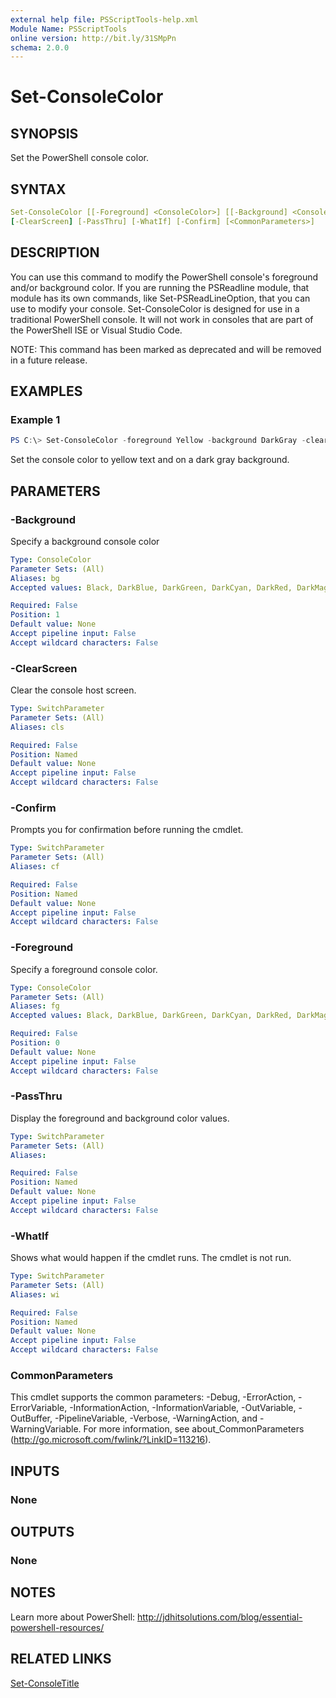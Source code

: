 ```yaml
---
external help file: PSScriptTools-help.xml
Module Name: PSScriptTools
online version: http://bit.ly/31SMpPn
schema: 2.0.0
---
```


# Set-ConsoleColor

## SYNOPSIS

Set the PowerShell console color.

## SYNTAX

```yaml
Set-ConsoleColor [[-Foreground] <ConsoleColor>] [[-Background] <ConsoleColor>]
[-ClearScreen] [-PassThru] [-WhatIf] [-Confirm] [<CommonParameters>]
```

## DESCRIPTION

You can use this command to modify the PowerShell console's foreground and/or background color. If you are running the PSReadline module, that module has its own commands, like Set-PSReadLineOption, that you can use to modify your console. Set-ConsoleColor is designed for use in a traditional PowerShell console. It will not work in consoles that are part of the PowerShell ISE or Visual Studio Code.

NOTE: This command has been marked as deprecated and will be removed in a future release.

## EXAMPLES

### Example 1

```powershell
PS C:\> Set-ConsoleColor -foreground Yellow -background DarkGray -clear
```

Set the console color to yellow text and on a dark gray background.

## PARAMETERS

### -Background

Specify a background console color

```yaml
Type: ConsoleColor
Parameter Sets: (All)
Aliases: bg
Accepted values: Black, DarkBlue, DarkGreen, DarkCyan, DarkRed, DarkMagenta,DarkYellow, Gray, DarkGray, Blue, Green, Cyan, Red, Magenta, Yellow, White

Required: False
Position: 1
Default value: None
Accept pipeline input: False
Accept wildcard characters: False
```

### -ClearScreen

Clear the console host screen.

```yaml
Type: SwitchParameter
Parameter Sets: (All)
Aliases: cls

Required: False
Position: Named
Default value: None
Accept pipeline input: False
Accept wildcard characters: False
```

### -Confirm

Prompts you for confirmation before running the cmdlet.

```yaml
Type: SwitchParameter
Parameter Sets: (All)
Aliases: cf

Required: False
Position: Named
Default value: None
Accept pipeline input: False
Accept wildcard characters: False
```

### -Foreground

Specify a foreground console color.

```yaml
Type: ConsoleColor
Parameter Sets: (All)
Aliases: fg
Accepted values: Black, DarkBlue, DarkGreen, DarkCyan, DarkRed, DarkMagenta,DarkYellow, Gray, DarkGray, Blue, Green, Cyan, Red, Magenta, Yellow, White

Required: False
Position: 0
Default value: None
Accept pipeline input: False
Accept wildcard characters: False
```

### -PassThru

Display the foreground and background color values.

```yaml
Type: SwitchParameter
Parameter Sets: (All)
Aliases:

Required: False
Position: Named
Default value: None
Accept pipeline input: False
Accept wildcard characters: False
```

### -WhatIf

Shows what would happen if the cmdlet runs.
The cmdlet is not run.

```yaml
Type: SwitchParameter
Parameter Sets: (All)
Aliases: wi

Required: False
Position: Named
Default value: None
Accept pipeline input: False
Accept wildcard characters: False
```

### CommonParameters

This cmdlet supports the common parameters: -Debug, -ErrorAction,
-ErrorVariable, -InformationAction, -InformationVariable, -OutVariable,
-OutBuffer, -PipelineVariable, -Verbose, -WarningAction, and -WarningVariable.
For more information, see about_CommonParameters (http://go.microsoft.com/fwlink/?LinkID=113216).

## INPUTS

### None

## OUTPUTS

### None

## NOTES

Learn more about PowerShell: http://jdhitsolutions.com/blog/essential-powershell-resources/

## RELATED LINKS

[Set-ConsoleTitle](Set-ConsoleTitle.md)
